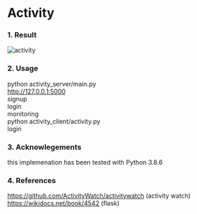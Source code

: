 # Activity
### 1. Result
![activity](https://user-images.githubusercontent.com/30888482/112719684-7134e100-8f3d-11eb-815b-bbe900edf91e.PNG)
### 2. Usage
python activity_server/main.py<br>
http://127.0.0.1:5000 <br>
signup<br>
login<br>
monitoring<br>
python activity_client/activity.py<br>
login<br>
### 3. Acknowlegements
this implemenation has been tested with Python 3.8.6
### 4. References
https://github.com/ActivityWatch/activitywatch (activity watch)<br>
https://wikidocs.net/book/4542 (flask)<br>
